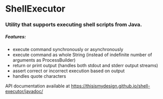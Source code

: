 # ShellExecutor

### Utility that supports executing shell scripts from Java.

##### Features:
- execute command synchronously or asynchronously
- execute command as whole String (instead of indefinite number of arguments as ProcessBuilder)
- return or print output (handles both stdout and stderr output streams)
- assert correct or incorrect execution based on output
- handles quote characters

API documentation available at https://thisismydesign.github.io/shell-executor/javadoc/
